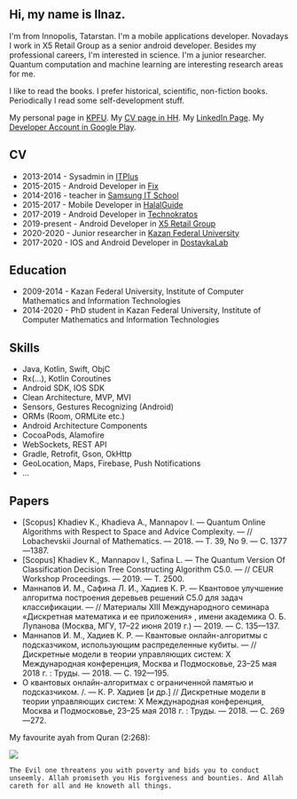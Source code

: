 ## Hi, my name is Ilnaz.

I'm from Innopolis, Tatarstan. I'm a mobile applications developer. Novadays I work in X5 Retail Group as a senior android developer.
Besides my professional careers, I'm interested in science. I'm a junior researcher. Quantum computation and machine learning are interesting research areas for me. 

I like to read the books. I prefer historical, scientific, non-fiction books. Periodically I read some self-development stuff.

My personal page in [KPFU](https://kpfu.ru/ilnaz.mannapov). 
My [CV page in HH](https://kazan.hh.ru/resume/75fac962ff01de33590039ed1f797579787850). 
My [LinkedIn Page](https://www.linkedin.com/in/ilnaz-mannapov-78a4ba191/).
My [Developer Account in Google Play](https://play.google.com/store/apps/developer?id=MslmTatSoft).

## CV
- 2013-2014 - Sysadmin in [ITPlus](http://itplus.ru/)
- 2015-2015 - Android Developer in [Fix](https://fix.ru/)
- 2014-2016 - teacher in [Samsung IT School](https://myitschool.ru/)
- 2015-2017 - Mobile Developer in [HalalGuide](https://halalguide.me/kazan)
- 2017-2019 - Android Developer in [Technokratos](https://technokratos.com/)
- 2019-present - Android Developer in [X5 Retail Group](https://www.x5.ru/ru)
- 2020-2020 - Junior researcher in [Kazan Federal University](https://kpfu.ru)
- 2017-2020 - IOS and Android Developer in [DostavkaLab](https://dostavkalab.ru/)

## Education
- 2009-2014 - Kazan Federal University, Institute of Computer Mathematics and Information Technologies
- 2014-2020 - PhD student in Kazan Federal University, Institute of Computer Mathematics and Information Technologies

## Skills
- Java, Kotlin, Swift, ObjC
- Rx(...), Kotlin Coroutines
- Android SDK, IOS SDK
- Clean Architecture, MVP, MVI
- Sensors, Gestures Recognizing (Android)
- ORMs (Room, ORMLite etc.)
- Android Architecture Components
- CocoaPods, Alamofire
- WebSockets, REST API
- Gradle, Retrofit, Gson, OkHttp
- GeoLocation, Maps, Firebase, Push Notifications
- ...

## Papers
- [Scopus] Khadiev K., Khadieva A., Mannapov I. — Quantum Online Algorithms with Respect to Space and Advice Complexity. — // Lobachevskii Journal of Mathematics. — 2018. — Т. 39, No 9. — С. 1377—1387.
- [Scopus] Khadiev K., Mannapov I., Safina L. — The Quantum Version Of Classification Decision Tree Constructing Algorithm C5.0. — // CEUR Workshop Proceedings. — 2019. — Т. 2500.
- Маннапов И. М., Сафина Л. И., Хадиев К. Р. — Квантовое улучшение алгоритма построения деревьев решений C5.0 для задач классификации. — // Материалы XIII Международного семинара «Дискретная математика и ее приложения» , имени академика О. Б. Лупанова (Москва, МГУ, 17–22 июня 2019 г.) — 2019. — С. 135—137.
- Маннапов И. М., Хадиев К. Р. — Квантовые онлайн-алгоритмы с подсказчиком, использующим распределенные кубиты. — // Дискретные модели в теории управляющих систем: Х Международная конференция, Москва и Подмосковье, 23–25 мая 2018 г. : Труды. — 2018. — С. 192—195.
- О квантовых онлайн-алгоритмах с ограниченной памятью и
подсказчиком. /. — К. Р. Хадиев [и др.] // Дискретные модели в теории управляющих систем: Х Международная конференция, Москва и Подмосковье, 23–25 мая 2018 г. : Труды. — 2018. — С. 269—272.

My favourite ayah from Quran (2:268):

![](https://quran-online.ru/ayats-png/2_268.png)
```
The Evil one threatens you with poverty and bids you to conduct unseemly. Allah promiseth you His forgiveness and bounties. And Allah careth for all and He knoweth all things.
```



